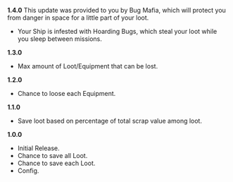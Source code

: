 **1.4.0**
This update was provided to you by Bug Mafia, which will protect you from danger in space for a little part of your loot.
- Your Ship is infested with Hoarding Bugs, which steal your loot while you sleep between missions.

**1.3.0**
- Max amount of Loot/Equipment that can be lost.

**1.2.0**
- Chance to loose each Equipment.

**1.1.0**
- Save loot based on percentage of total scrap value among loot.

**1.0.0**
- Initial Release.
- Chance to save all Loot.
- Chance to save each Loot.
- Config.